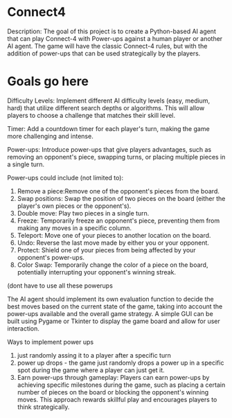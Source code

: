 # Connect4
Description: The goal of this project is to create a Python-based AI agent that can play Connect-4
with Power-ups against a human player or another AI agent. The game will have the classic
Connect-4 rules, but with the addition of power-ups that can be used strategically by the players.


# Goals go here

Difficulty Levels: Implement different AI difficulty levels (easy, medium, hard) that utilize different search depths or algorithms. This will allow players to choose a challenge that matches their skill level.

Timer: Add a countdown timer for each player's turn, making the game more challenging and intense.

Power-ups: Introduce power-ups that give players advantages, such as removing an opponent's piece, swapping turns, or placing multiple pieces in a single turn.

Power-ups could include (not limited to):

1. Remove a piece:Remove one of the opponent's pieces from the board.
2. Swap positions: Swap the position of two pieces on the board (either the player's own pieces or the opponent's).
3. Double move: Play two pieces in a single turn.
4. Freeze: Temporarily freeze an opponent's piece, preventing them from making any moves in a specific column.
5. Teleport: Move one of your pieces to another location on the board.
6. Undo: Reverse the last move made by either you or your opponent.
7. Protect: Shield one of your pieces from being affected by your opponent's power-ups.
8. Color Swap: Temporarily change the color of a piece on the board, potentially interrupting your opponent's winning streak.

(dont have to use all these powerups


The AI agent should implement its own evaluation function to decide the best moves based on
the current state of the game, taking into account the power-ups available and the overall game
strategy. A simple GUI can be built using Pygame or Tkinter to display the game board and
allow for user interaction. 

Ways to implement power ups

1. just randomly assing it to a player after a specific turn
2. power up drops - the game just randomly drops a power up in a specific spot during the game where a player can just get it.
3. Earn power-ups through gameplay: Players can earn power-ups by achieving specific milestones during the game, such as placing a certain number of pieces on the board or blocking the opponent's winning moves. This approach rewards skillful play and encourages players to think strategically.

